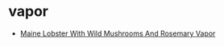 # vapor

 * [Maine Lobster With Wild Mushrooms And Rosemary Vapor](../index/m/maine-lobster-with-wild-mushrooms-and-rosemary-vapor-108559.json)
